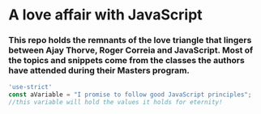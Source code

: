 # A love affair with JavaScript

### This repo holds the remnants of the love triangle that lingers between Ajay Thorve, Roger Correia and JavaScript. Most of the topics and snippets come from the classes the authors have attended during their Masters program.

```javascript
'use-strict'
const aVariable = "I promise to follow good JavaScript principles";
//this variable will hold the values it holds for eternity!
```
